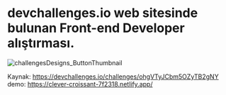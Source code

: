 # devchallenges.io web sitesinde bulunan Front-end Developer alıştırması.

![challengesDesigns_ButtonThumbnail](https://github.com/ndemir9/devchallenges-button-components/assets/73329877/981df91b-327b-4b90-806a-eb5ff1c4b2c7)

Kaynak: https://devchallenges.io/challenges/ohgVTyJCbm5OZyTB2gNY
<br />
demo: https://clever-croissant-7f2318.netlify.app/
